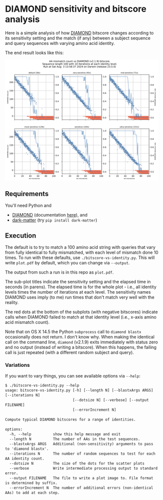 # DIAMOND sensitivity and bitscore analysis

Here is a simple analysis of how
[DIAMOND](https://github.com/bbuchfink/diamond) bitscore changes according to
its sensitivity setting and the match (if any) between a subject sequence and
query sequences with varying amino acid identity.

The end result looks like this:

<img src="plot.png" width=800>

## Requirements

You'll need Python and

* [DIAMOND](https://github.com/bbuchfink/diamond) (documentation [here](https://github.com/bbuchfink/diamond/wiki)), and
* [dark-matter](https://github.com/acorg/dark-matter) (try `pip install dark-matter`)

## Execution

The default is to try to match a 100 amino acid string with queries that vary
from fully identical to fully mismatched, with each level of mismatch done 10
times. To run with these defaults, use `./bitscore-vs-identity.py`. This will
write `plot.pdf` by default, which you can change via `--output`.

The output from such a run is in this repo as `plot.pdf`.

The sub-plot titles indicate the sensitivity setting and the elapsed time in
seconds (in parens).  The elapsed time is for the whole plot - i.e., all
identity levels times the number of iterations at each level.  The
sensitivity names DIAMOND uses imply (to me) run times that don't match very
well with the reality.

The red dots at the bottom of the subplots (with negative bitscores) indicate
calls when DIAMOND failed to match at that identity level (i.e., x-axis amino
acid mismatch count).

Note that on OS X 14.5 the Python `subprocess` call to `diamond blastx`
occasionally does not return. I don't know why. When making the identical
call on the command line, `diamond` (v2.1.9) exits immediately with status
zero and no output (instead of writing a bitscore). When this happens, the
failing call is just repeated (with a different random subject and query).

### Variations

If you want to vary things, you can see available options via `--help`:

```
$ ./bitscore-vs-identity.py --help
usage: bitscore-vs-identity.py [-h] [--length N] [--blastxArgs ARGS] [--iterations N]
                               [--dotsize N] [--verbose] [--output FILENAME]
                               [--errorIncrement N]

Compute typical DIAMOND bitscores for a range of identities.

options:
  -h, --help          show this help message and exit
  --length N          The number of AAs in the test sequences.
  --blastxArgs ARGS   Additional (non-sensitivity) arguments to pass to 'diamond blastx'.
  --iterations N      The number of random sequences to test for each AA identity count.
  --dotsize N         The size of the dots for the scatter plots
  --verbose           Write intermediate processing output to standard error.
  --output FILENAME   The file to write a plot image to. File format is determined by suffix.
  --errorIncrement N  The number of additional errors (non-identical AAs) to add at each step.
```
